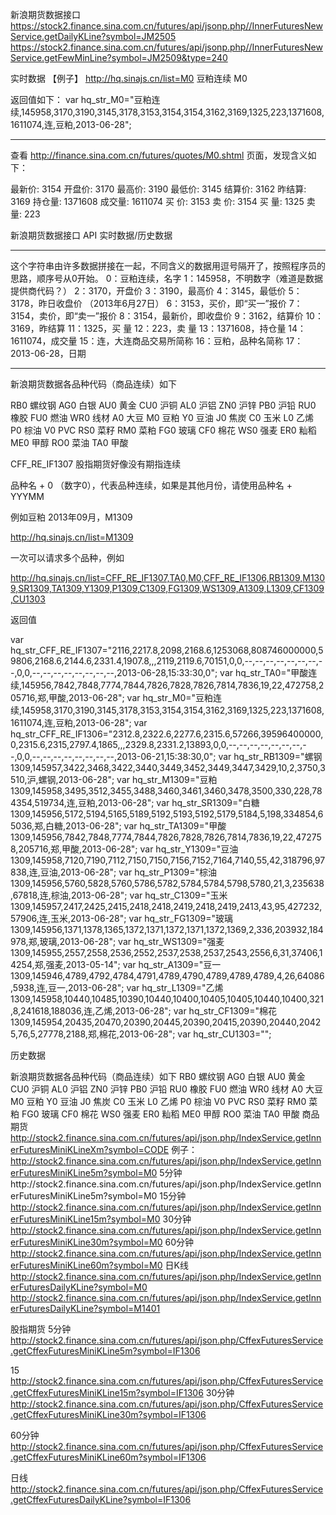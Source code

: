 新浪期货数据接口
https://stock2.finance.sina.com.cn/futures/api/jsonp.php//InnerFuturesNewService.getDailyKLine?symbol=JM2505
https://stock2.finance.sina.com.cn/futures/api/jsonp.php//InnerFuturesNewService.getFewMinLine?symbol=JM2509&type=240


 实时数据
【例子】
http://hq.sinajs.cn/list=M0
豆粕连续 M0

返回值如下：
var hq_str_M0="豆粕连续,145958,3170,3190,3145,3178,3153,3154,3154,3162,3169,1325,223,1371608,1611074,连,豆粕,2013-06-28";

----------------------------------------------------------
查看 http://finance.sina.com.cn/futures/quotes/M0.shtml 页面，发现含义如下：

最新价:  3154 开盘价:  3170 最高价:  3190   最低价:  3145
结算价:  3162 昨结算:  3169 持仓量:  1371608 成交量:  1611074
买  价:  3153 卖  价:  3154 买  量:  1325  卖  量:  223

 

新浪期货数据接口 <wbr>API <wbr> <wbr>实时数据/历史数据


----------------------------------------------------------
这个字符串由许多数据拼接在一起，不同含义的数据用逗号隔开了，按照程序员的思路，顺序号从0开始。
0：豆粕连续，名字
1：145958，不明数字（难道是数据提供商代码？）
2：3170，开盘价
3：3190，最高价
4：3145，最低价
5：3178，昨日收盘价 （2013年6月27日）
6：3153，买价，即“买一”报价
7：3154，卖价，即“卖一”报价
8：3154，最新价，即收盘价
9：3162，结算价
10：3169，昨结算
11：1325，买  量
12：223，卖  量
13：1371608，持仓量
14：1611074，成交量
15：连，大连商品交易所简称
16：豆粕，品种名简称
17：2013-06-28，日期

 

 

----------------------------------------------

新浪期货数据各品种代码（商品连续）如下

 RB0 螺纹钢
 AG0 白银
 AU0 黄金
 CU0 沪铜
 AL0 沪铝
 ZN0 沪锌
 PB0 沪铅
 RU0 橡胶
 FU0 燃油
 WR0 线材
 A0 大豆
 M0 豆粕
 Y0 豆油
 J0 焦炭
 C0 玉米
 L0 乙烯
 P0 棕油
 V0 PVC
 RS0 菜籽
 RM0 菜粕
 FG0 玻璃
 CF0 棉花
 WS0 强麦
 ER0 籼稻
 ME0 甲醇
 RO0 菜油
 TA0 甲酸

 CFF_RE_IF1307  股指期货好像没有期指连续

 

品种名 + 0 （数字0），代表品种连续，如果是其他月份，请使用品种名 + YYYMM

例如豆粕 2013年09月，M1309

http://hq.sinajs.cn/list=M1309

 

 

一次可以请求多个品种，例如

http://hq.sinajs.cn/list=CFF_RE_IF1307,TA0,M0,CFF_RE_IF1306,RB1309,M1309,SR1309,TA1309,Y1309,P1309,C1309,FG1309,WS1309,A1309,L1309,CF1309,CU1303

 

返回值

var hq_str_CFF_RE_IF1307="2116,2217.8,2098,2168.6,1253068,808746000000,59806,2168.6,2144.6,2331.4,1907.8,,,2119,2119.6,70151,0,0,--,--,--,--,--,--,--,--,0,0,--,--,--,--,--,--,--,--,2013-06-28,15:33:30,0"; var hq_str_TA0="甲酸连续,145956,7842,7848,7774,7844,7826,7828,7826,7814,7836,19,22,472758,205716,郑,甲酸,2013-06-28"; var hq_str_M0="豆粕连续,145958,3170,3190,3145,3178,3153,3154,3154,3162,3169,1325,223,1371608,1611074,连,豆粕,2013-06-28"; var hq_str_CFF_RE_IF1306="2312.8,2322.6,2277.6,2315.6,57266,39596400000,0,2315.6,2315,2797.4,1865,,,2329.8,2331.2,13893,0,0,--,--,--,--,--,--,--,--,0,0,--,--,--,--,--,--,--,--,2013-06-21,15:38:30,0"; var hq_str_RB1309="螺钢1309,145957,3422,3468,3422,3440,3449,3452,3449,3447,3429,10,2,3750,3510,沪,螺钢,2013-06-28"; var hq_str_M1309="豆粕1309,145958,3495,3512,3455,3488,3460,3461,3460,3478,3500,330,228,784354,519734,连,豆粕,2013-06-28"; var hq_str_SR1309="白糖1309,145956,5172,5194,5165,5189,5192,5193,5192,5179,5184,5,198,334854,65036,郑,白糖,2013-06-28"; var hq_str_TA1309="甲酸1309,145956,7842,7848,7774,7844,7826,7828,7826,7814,7836,19,22,472758,205716,郑,甲酸,2013-06-28"; var hq_str_Y1309="豆油1309,145958,7120,7190,7112,7150,7150,7156,7152,7164,7140,55,42,318796,97838,连,豆油,2013-06-28"; var hq_str_P1309="棕油1309,145956,5760,5828,5760,5786,5782,5784,5784,5798,5780,21,3,235638,67818,连,棕油,2013-06-28"; var hq_str_C1309="玉米1309,145957,2417,2425,2415,2418,2418,2419,2418,2419,2413,43,95,427232,57906,连,玉米,2013-06-28"; var hq_str_FG1309="玻璃1309,145956,1371,1378,1365,1372,1371,1372,1371,1372,1369,2,336,203932,184978,郑,玻璃,2013-06-28"; var hq_str_WS1309="强麦1309,145955,2557,2558,2536,2552,2537,2538,2537,2543,2556,6,31,37406,14254,郑,强麦,2013-05-14"; var hq_str_A1309="豆一1309,145946,4789,4792,4784,4791,4789,4790,4789,4789,4789,4,26,64086,5938,连,豆一,2013-06-28"; var hq_str_L1309="乙烯1309,145958,10440,10485,10390,10440,10400,10405,10405,10440,10400,321,8,241618,188036,连,乙烯,2013-06-28"; var hq_str_CF1309="棉花1309,145954,20435,20470,20390,20445,20390,20415,20390,20440,20425,76,5,27778,2188,郑,棉花,2013-06-28"; var hq_str_CU1303="";
 
历史数据
 
新浪期货数据各品种代码（商品连续）如下
 RB0 螺纹钢
 AG0 白银
 AU0 黄金
 CU0 沪铜
 AL0 沪铝
 ZN0 沪锌
 PB0 沪铅
 RU0 橡胶
 FU0 燃油
 WR0 线材
 A0 大豆
 M0 豆粕
 Y0 豆油
 J0 焦炭
 C0 玉米
 L0 乙烯
 P0 棕油
 V0 PVC
 RS0 菜籽
 RM0 菜粕
 FG0 玻璃
 CF0 棉花
 WS0 强麦
 ER0 籼稻
 ME0 甲醇
 RO0 菜油
 TA0 甲酸
商品期货
http://stock2.finance.sina.com.cn/futures/api/json.php/IndexService.getInnerFuturesMiniKLineXm?symbol=CODE
例子：
http://stock2.finance.sina.com.cn/futures/api/json.php/IndexService.getInnerFuturesMiniKLine5m?symbol=M0
5分钟http://stock2.finance.sina.com.cn/futures/api/json.php/IndexService.getInnerFuturesMiniKLine5m?symbol=M0
15分钟
http://stock2.finance.sina.com.cn/futures/api/json.php/IndexService.getInnerFuturesMiniKLine15m?symbol=M0
30分钟
http://stock2.finance.sina.com.cn/futures/api/json.php/IndexService.getInnerFuturesMiniKLine30m?symbol=M0
60分钟
http://stock2.finance.sina.com.cn/futures/api/json.php/IndexService.getInnerFuturesMiniKLine60m?symbol=M0
日K线
http://stock2.finance.sina.com.cn/futures/api/json.php/IndexService.getInnerFuturesDailyKLine?symbol=M0
http://stock2.finance.sina.com.cn/futures/api/json.php/IndexService.getInnerFuturesDailyKLine?symbol=M1401
 
股指期货 5分钟
http://stock2.finance.sina.com.cn/futures/api/json.php/CffexFuturesService.getCffexFuturesMiniKLine5m?symbol=IF1306
 
15
http://stock2.finance.sina.com.cn/futures/api/json.php/CffexFuturesService.getCffexFuturesMiniKLine15m?symbol=IF1306
30分钟
http://stock2.finance.sina.com.cn/futures/api/json.php/CffexFuturesService.getCffexFuturesMiniKLine30m?symbol=IF1306

60分钟
http://stock2.finance.sina.com.cn/futures/api/json.php/CffexFuturesService.getCffexFuturesMiniKLine60m?symbol=IF1306

日线
http://stock2.finance.sina.com.cn/futures/api/json.php/CffexFuturesService.getCffexFuturesDailyKLine?symbol=IF1306

